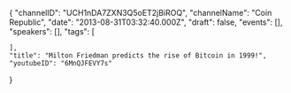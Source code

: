 {
    "channelID": "UCH1nDA7ZXN3Q5oET2jBiROQ",
    "channelName": "Coin Republic",
    "date": "2013-08-31T03:32:40.000Z",
    "draft": false,
    "events": [],
    "speakers": [],
    "tags": [

    ],
    "title": "Milton Friedman predicts the rise of Bitcoin in 1999!",
    "youtubeID": "6MnQJFEVY7s"
}
